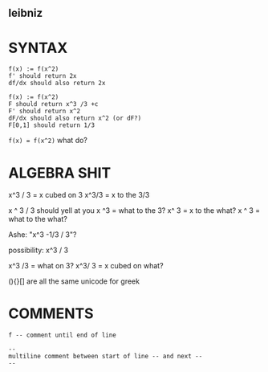 ## leibniz

# SYNTAX
```
f(x) := f(x^2)
f' should return 2x
df/dx should also return 2x

f(x) := f(x^2)
F should return x^3 /3 +c
F' should return x^2
dF/dx should also return x^2 (or dF?)
F[0,1] should return 1/3 
```
```f(x) = f(x^2)``` what do?

# ALGEBRA SHIT
x^3 / 3 = x cubed on 3
x^3/3 = x to the 3/3

x ^ 3 / 3 should yell at you
x ^3 = what to the 3?
x^ 3 = x to the what?
x ^ 3 = what to the what?

Ashe: "x^3 -1/3 / 3"?

possibility: 
x^3 /
      3

x^3 /3 = what on 3?
x^3/ 3 = x cubed on what?

(){}[] are all the same
unicode for greek

# COMMENTS
```
f -- comment until end of line

--
multiline comment between start of line -- and next --
--
```
